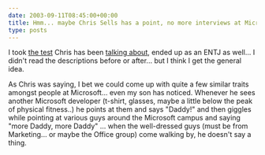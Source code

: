 ```yaml
---
date: 2003-09-11T08:45:00+00:00
title: Hmm... maybe Chris Sells has a point, no more interviews at Microsoft
type: posts
---
```

I took [the test](https://www.humanmetrics.com/cgi-win/JTypes2.asp) Chris has been [talking about](https://www.sellsbrothers.com/news/showTopic.aspx?ixTopic=796), ended up as an ENTJ as well... I didn't read the descriptions before or after... but I think I get the general idea.

As Chris was saying, I bet we could come up with quite a few similar traits amongst people at Microsoft... even my son has noticed. Whenever he sees another Microsoft developer (t-shirt, glasses, maybe a little below the peak of physical fitness..) he points at them and says "Daddy!" and then giggles while pointing at various guys around the Microsoft campus and saying "more Daddy, more Daddy" ... when the well-dressed guys (must be from Marketing... or maybe the Office group) come walking by, he doesn't say a thing.
